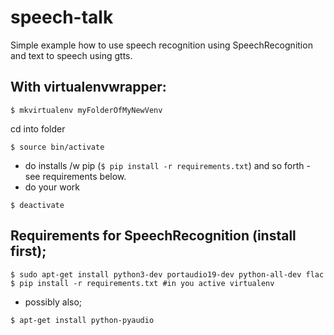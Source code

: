 # speech-talk

Simple example how to use speech recognition using SpeechRecognition and text to speech using gtts.


## With virtualenvwrapper:
```
$ mkvirtualenv myFolderOfMyNewVenv
```
cd into folder
```
$ source bin/activate
```
* do installs /w pip (```$ pip install -r requirements.txt```) and so forth - see requirements below.
* do your work
```
$ deactivate
```


## Requirements for SpeechRecognition (install first);
```
$ sudo apt-get install python3-dev portaudio19-dev python-all-dev flac
$ pip install -r requirements.txt #in you active virtualenv
```
* possibly also;
```
$ apt-get install python-pyaudio 
```
